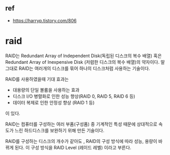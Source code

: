 ## ref
- https://harryp.tistory.com/806

# raid

RAID는 Redundant Array of Independent Disk(독립된 디스크의 복수 배열)
혹은 Redundant Array of Inexpensive Disk (저렴한 디스크의 복수 배열)의 약자이다.
말 그대로 RAID는 여러개의 디스크를 묶어 하나의 디스크처럼 사용하는 기술이다.

RAID를 사용하였을때 기대 효과는 

- 대용량의 단일 볼륨을 사용하는 효과
- 디스크 I/O 병렬화로 인한 성능 향상(RAID 0, RAID 5, RAID 6 등)
- 데이터 복제로 인한 안정성 향상 (RAID 1 등)

이 있다.

RAID는 컴퓨터를 구성하는 여러 부품(구성품) 중 기계적인 특성 때문에 상대적으로 속도가 느린 하드디스크를 보완하기 위해 만든 기술이다.

RAID를 구성하는 디스크의 개수가 같아도 , RAID의 구성 방식에 따라 성능, 용량이 바뀌게 된다. 이 구성 방식을 RAID Level (레이드 레벨) 이라고 부른다.

